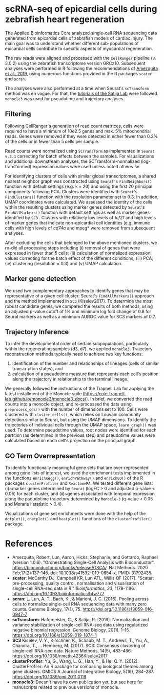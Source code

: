 # scRNA-seq of epicardial cells during zebrafish heart regeneration

The Applied Bioinformatics Core analyzed single-cell RNA sequencing data generated from epicardial cells of zebrafish models of cardiac injury.
The main goal was to understand whether different sub-populations of epicardial cells contribute to specific aspects of myocardial regeneration.

The raw reads were aligned and processed with the `CellRanger` pipeline (v. 3.0.2) using the zebrafish transcriptome version GRCz10.
Subsequent analyses were performed in R following the recommendations of [Amezquita et al., 2019](https://osca.bioconductor.org/), using numerous functions provided in the R packages `scater` and `scran`.

The analyses were also performed at a time when Seurat's `scTransform` method was en vogue.
For that, the [tutorials of the Satija Lab](https://satijalab.org/seurat/) were followed.
`monocle3` was used for pseudotime and trajectory analyses.

## Filtering

Following CellRanger's generation of read count matrices, cells were required to have a minimum of 10e2.5 genes and max. 5% mitochondrial reads.
Genes were removed if they were detected in either fewer than 0.2% of the cells or in fewer than 5 cells per sample.

Read counts were normalized using `SCTransform` as implemented in `Seurat v.3.1` correcting for batch effects between the samples.
For visualizations and additional downstream analyses, the SCTransform-normalized (log-transformed) expression values were used unless noted otherwise.

For identifying clusters of cells with similar global transcriptomes, a shared nearest neighbor graph was constructed using `Seurat's` `FindNeighbors()` function with default settings (e.g. k = 20) and using the first 20 principal components following PCA.
Clusters were identified with `Seurat`'s `FindClusters()` function with the resolution parameter set to 0.3.
In addition, UMAP coordinates were calculated.
We assessed the identity of the cells within the resulting clusters using marker genes detected by `Seurat`'s `FindAllMarkers()` function with default settings as well as marker genes identified by `SC3` . 
Clusters with relatively low levels of *tcf21* and high levels of marker genes that indicate non-epicardial cell identities (e.g. immune cells with high levels of *cd74a* and mpeg* were removed from subsequent analyses.

After excluding the cells that belonged to the above mentioned clusters, we re-did all processing steps including (i) removal of genes that were expressed in fewer than 5 cells; (ii) calculation of normalized expression values correcting for the batch effect of the different conditions; (iii) PCA; (iv) clustering (resolution = 0.3) and (v) UMAP calculation.

## Marker gene detection

We used two complementary approaches to identify genes that may be representative of a given cell cluster: Seurat's `FindAllMarkers()` approach and the method implemented in `SC3` (Kiselev2017).
To determine the most robust candidate genes, we compared the results of both methods, using an adjusted p-value cutoff of 1\% and minimum log fold change of 0.8 for Seurat markers as well as a minimum AUROC value for SC3 markers of 0.7.

## Trajectory Inference

To infer the developmental order of certain subpopulations, particularly within the regenerating samples (d3, d7), we applied `monocle3`. 
Trajectory reconstruction methods typically need to achieve two key functions:

1. identification of the number and relationships of lineages (cells of similar transcription states), and 
2. calculation of a pseudotime measure that represents each cell's position along the trajectory in relationship to the terminal lineage.

We generally followed the instructions of the Trapnell Lab for applying the latest installment of the Monocle suite (<https://cole-trapnell-lab.github.io/monocle3/monocle3_docs/>). 
In brief, we converted the read counts into a monocle object, and re-processed the data using `preprocess_cds()` with the number of dimensions set to 100.
Cells were clustered with `cluster_cells()`, which relies on Louvain community detection similar to Seurat, but using the UMAP dimensions.
To identify the trajectories of individual cells through the UMAP space, `learn_graph()` was used.
To determine pseudotime values, root nodes were identified for each partition (as determined in the previous step) and pseudotime values were calculated based on each cell's projection on the principal graph.


## GO Term Overrepresentation

To identify functionally meaningful gene sets that are over-represented among gene lists of interest, we used the enrichment tests implemented in the functions `enrichKegg()`, `enrichPathway()` and `enrichGO()` of the R packages `clusterProfiler` and `ReactomePA`.
We tested different gene lists: (i)~marker genes determined by `Seurat` (logFC > 0 and adjusted p-value < 0.05) for each cluster, and (ii)~genes associated with temporal expression along the pseudotime trajectory determined by `Monocle~3` (q-value < 0.05 and Morans I statistic > 0.4).

Visualizations of gene set enrichments were done with the help of the `dotplot()`, `cnetplot()` and `heatplot()` functions of the `clusterProfiler()` package.

# References

* Amezquita, Robert, Lun, Aaron, Hicks, Stephanie, and Gottardo, Raphael (version 1.0.6). "Orchestrating Single-Cell Analysis with Bioconductor". <https://bioconductor.org/books/release/OSCA/>. Nat Methods. 2020 Feb;17(2):137-145. doi: 10.1038/s41592-019-0654-x. PMID: 31792435.
* **scater**: McCarthy DJ, Campbell KR, Lun ATL, Willis QF (2017). "Scater: pre-processing, quality control, normalisation and
visualisation of single-cell RNA-seq data in R." _Bioinformatics_, *33*, 1179-1186. <https://doi.org/10.1093/bioinformatics/btw777>.
* **scran**: L. Lun, A. T., Bach, K., & Marioni, J. C. (2016). Pooling across cells to normalize single-cell RNA sequencing data with many zero counts. Genome Biology, 17(1), 75. <https://doi.org/10.1186/s13059-016-0947-7>
* **scTransform**: Hafemeister, C., & Satija, R. (2019). Normalization and variance stabilization of single-cell RNA-seq data using regularized negative binomial regression. Genome Biology, 20(1), 1–15. <https://doi.org/10.1186/s13059-019-1874-1>
* **SC3** Kiselev, V. Y., Kirschner, K., Schaub, M. T., Andrews, T., Yiu, A., Chandra, T., … Hemberg, M. (2017). SC3: Consensus clustering of single-cell RNA-seq data. Nature Methods, 14(5), 483–486. <https://doi.org/10.1038/nmeth.4236Kiselev2017>
* **clusterProfiler**: Yu, G., Wang, L. G., Han, Y., & He, Q. Y. (2012). ClusterProfiler: An R package for comparing biological themes among gene clusters. OMICS A Journal of Integrative Biology, 5(16), 284–287. <https://doi.org/10.1089/omi.2011.0118>
* **monocle3**: Doesn't have its own publication yet, but see [here](https://cole-trapnell-lab.github.io/monocle3/papers/) for manuscripts related to previous versions of monocle.
